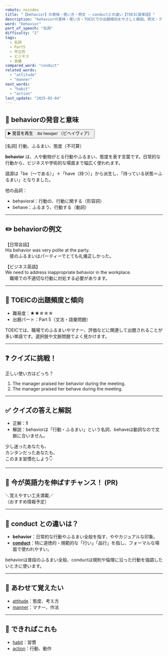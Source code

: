 ```yaml
---
robots: noindex
title: "【behavior】の意味・使い方・例文 ― conductとの違い【TOEIC英単語】"
description: "behaviorの意味・使い方・TOEICでの出題傾向をやさしく解説。例文・クイズ付きでconductとの違いもわかりやすく学べます。"
word: "behavior"
part_of_speech: "名詞"
difficulty: "2"
tags:
  - 名詞
  - Part5
  - 中立的
  - ビジネス
  - 会議
compared_word: "conduct"
related_words:
  - "attitude"
  - "manner"
next_words:
  - "habit"
  - "action"
last_update: "2025-05-04"
---
```


## 🔰 behaviorの発音と意味

<button class="play-audio" onclick="playTTS('behavior')">
  <span class="play-audio-main">
    ▶️ 発音を再生　/bɪˈheɪvjər/
  </span>
  <span class="play-audio-sub">
    （ビヘイヴィア）
  </span>
</button>

[名詞] 行動、ふるまい、態度（不可算）

**behavior** は、人や動物がとる行動やふるまい、態度を表す言葉です。日常的な行動から、ビジネスや学術的な場面まで幅広く使われます。

語源は「be（～である）」＋「have（持つ）」から派生し、「持っている状態＝ふるまい」となりました。

他の品詞：  
- behavioral：行動の、行動に関する（形容詞）
- behave：ふるまう、行動する（動詞）

---

## ✏️ behaviorの例文

【日常会話】  
His behavior was very polite at the party.  
　彼のふるまいはパーティーでとても礼儀正しかった。

【ビジネス英語】  
We need to address inappropriate behavior in the workplace.  
　職場での不適切な行動に対処する必要があります。

---

## 🎯 TOEICの出題頻度と傾向

- 難易度：★★☆☆☆
- 出題パート：Part 5（文法・語彙問題）

TOEICでは、職場でのふるまいやマナー、評価などに関連して出題されることが多い単語です。選択肢や文脈問題でよく見かけます。

---

## ❓ クイズに挑戦！

正しい使い方はどっち？

1. The manager praised her behavior during the meeting.  
2. The manager praised her behave during the meeting.

---

## ✅ クイズの答えと解説

- 正解：**1**
- 解説：behaviorは「行動・ふるまい」という名詞、behaveは動詞なので文脈に合いません。

少し迷ったあなたも、  
カンタンだったあなたも、  
このまま習慣化しよう👇️

---

## 🚀 今が英語力を伸ばすチャンス！ (PR)

<div class="info-center">
＼覚えやすい工夫満載／<br>  
（おすすめ情報予定）
</div>

---

## 🤔  conduct との違いは？

- **behavior**：日常的な行動やふるまい全般を指す、ややカジュアルな印象。
- **[conduct](/word/conduct)**：特に道徳的・規範的な「行い」「品行」を指し、フォーマルな場面で使われやすい。

behaviorは普段のふるまい全般、conductは規則や倫理に沿った行動を強調したいときに使います。

---

## 🧩 あわせて覚えたい

- [attitude](/word/attitude)：態度、考え方
- [manner](/word/manner)：マナー、作法

---

## 📖 できればこれも

- [habit](/word/habit)：習慣
- [action](/word/action)：行動、動作

<!-- cvid: aid29_bid29 -->
